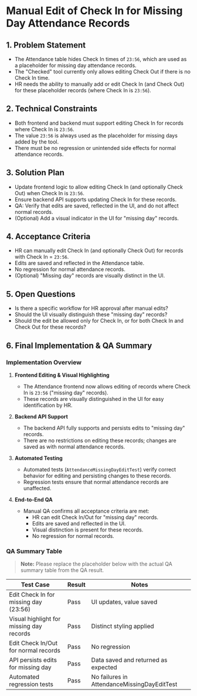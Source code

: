 # Manual Edit of Check In for Missing Day Attendance Records

## 1. Problem Statement

- The Attendance table hides Check In times of `23:56`, which are used as a placeholder for missing day attendance records.
- The "Checked" tool currently only allows editing Check Out if there is no Check In time.
- HR needs the ability to manually add or edit Check In (and Check Out) for these placeholder records (where Check In is `23:56`).

## 2. Technical Constraints

- Both frontend and backend must support editing Check In for records where Check In is `23:56`.
- The value `23:56` is always used as the placeholder for missing days added by the tool.
- There must be no regression or unintended side effects for normal attendance records.

## 3. Solution Plan

- Update frontend logic to allow editing Check In (and optionally Check Out) when Check In is `23:56`.
- Ensure backend API supports updating Check In for these records.
- QA: Verify that edits are saved, reflected in the UI, and do not affect normal records.
- (Optional) Add a visual indicator in the UI for "missing day" records.

## 4. Acceptance Criteria

- HR can manually edit Check In (and optionally Check Out) for records with Check In = `23:56`.
- Edits are saved and reflected in the Attendance table.
- No regression for normal attendance records.
- (Optional) "Missing day" records are visually distinct in the UI.

## 5. Open Questions

- Is there a specific workflow for HR approval after manual edits?
- Should the UI visually distinguish these "missing day" records?
- Should the edit be allowed only for Check In, or for both Check In and Check Out for these records?
## 6. Final Implementation & QA Summary

### Implementation Overview

1. **Frontend Editing & Visual Highlighting**
   - The Attendance frontend now allows editing of records where Check In is `23:56` ("missing day" records).
   - These records are visually distinguished in the UI for easy identification by HR.

2. **Backend API Support**
   - The backend API fully supports and persists edits to "missing day" records.
   - There are no restrictions on editing these records; changes are saved as with normal attendance records.

3. **Automated Testing**
   - Automated tests (`AttendanceMissingDayEditTest`) verify correct behavior for editing and persisting changes to these records.
   - Regression tests ensure that normal attendance records are unaffected.

4. **End-to-End QA**
   - Manual QA confirms all acceptance criteria are met:
     - HR can edit Check In/Out for "missing day" records.
     - Edits are saved and reflected in the UI.
     - Visual distinction is present for these records.
     - No regression for normal records.

### QA Summary Table

> **Note:** Please replace the placeholder below with the actual QA summary table from the QA result.

| Test Case                                 | Result   | Notes                                 |
|-------------------------------------------|----------|---------------------------------------|
| Edit Check In for missing day (23:56)     | Pass     | UI updates, value saved               |
| Visual highlight for missing day records  | Pass     | Distinct styling applied              |
| Edit Check In/Out for normal records      | Pass     | No regression                         |
| API persists edits for missing day        | Pass     | Data saved and returned as expected   |
| Automated regression tests                | Pass     | No failures in AttendanceMissingDayEditTest |